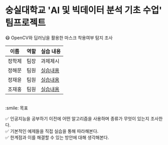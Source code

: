 # 숭실대학교 'AI 및 빅데이터 분석 기초 수업' 팀프로젝트


:mask: OpenCV와 딥러닝을 활용한 마스크 착용여부 탐지 조사

| 이름  | 역할 | 실습 내용 |
| ------- | --------- | -------|
| 정학제| 팀장   | 과제제시|
| 정해문    | 팀원  | [실습내용](실습%20코드/정해문%20팀원)|
| 정재윤    | 팀원 | [실습내용](실습%20코드/정재윤%20팀원)|
| 조재홍     | 팀원 | [실습내용](실습%20코드/조재홍%20팀원) |

<br>
:smile: 목표 <br>

:white_check_mark: 인공지능을 공부하기 이전에 어떤 알고리즘을 사용하며 종류가 무엇이 있는지 조사한다.<br>
:white_check_mark: 기본적인 예제들을 직접 실습을 통해 따라해본다.<br>
:white_check_mark: 한계점과 이를 해결할 수 있는 방안에 대해 생각해본다.


